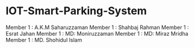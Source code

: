 # IOT-Smart-Parking-System
Member 1 : A.K.M Saharuzzaman
Member 1 : Shahbaj Rahman
Member 1 : Esrat Jahan
Member 1 : MD: Moniruzzaman
Member 1 : MD: Miraz Mridha
Member 1 : MD. Shohidul Islam
